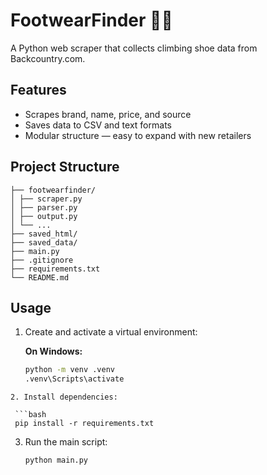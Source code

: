 # FootwearFinder 🧗‍♂️

A Python web scraper that collects climbing shoe data from Backcountry.com.

## Features

- Scrapes brand, name, price, and source
- Saves data to CSV and text formats
- Modular structure — easy to expand with new retailers

## Project Structure

```footwearfinder/
├── footwearfinder/
│ ├── scraper.py
│ ├── parser.py
│ ├── output.py
│ └── ...
├── saved_html/
├── saved_data/
├── main.py
├── .gitignore
├── requirements.txt
└── README.md
```
## Usage

1. Create and activate a virtual environment:

    **On Windows:**
    ```bash
    python -m venv .venv
    .venv\Scripts\activate
  ```
2. Install dependencies:

   ```bash
   pip install -r requirements.txt
  ```
3. Run the main script:

   ```bash
   python main.py
  ```